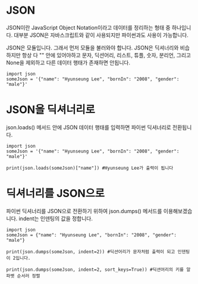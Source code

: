 # JSON
JSON이란 JavaScript Object Notation이라고 데이터를 정리하는 형태 중 하나입니다. 대부분 JSON은 자바스크립트와 같이 사용되지만 파이썬과도 사용이 가능합니다.

JSON은 모듈입니다. 그래서 먼저 모듈을 불러와야 합니다. JSON은 딕셔너리와 비습하지만 항상 다 "" 안에 있어야하고 문자, 딕션어리, 리스트, 튜플, 숫자, 분리언, 그리고 None을 제외하고 다른 데이터 행태가 존재하면 안됩니다.

```
import json
someJson = '{"name": "Hyunseung Lee", "bornIn": "2008", "gender": "male"}'
```

# JSON을 딕셔너리로
json.loads() 메서드 안에 JSON 데이터 행태를 입력하면 파이썬 딕셔너리로 전환됩니다.

```
import json
someJson = '{"name": "Hyunseung Lee", "bornIn": "2008", "gender": "male"}'

print(json.loads(someJson)["name"]) #Hyunseung Lee가 출력이 됩니다
```

# 딕셔너리를 JSON으로
파이썬 딕셔너리를 JSON으로 전환하기 위하여 json.dumps() 메서드를 이용해보겠습니다. indent는 인덴팅의 값을 정합니다.

```
import json
someJson = {"name": "Hyunseung Lee", "bornIn": "2008", "gender": "male"}

print(json.dumps(someJson, indent=2)) #딕션어리가 문자처럼 출력이 되고 인덴팅이 2입니다.

print(json.dumps(someJson, indent=2, sort_keys=True)) #딕션어리의 키를 알파벳 순서러 정렬
```
